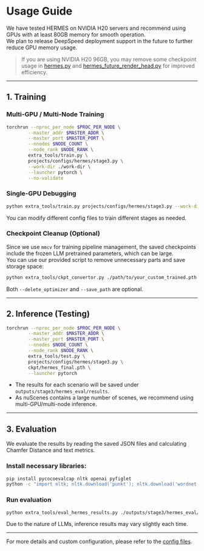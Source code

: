 # Usage Guide

We have tested HERMES on NVIDIA H20 servers and recommend using GPUs with at least 80GB memory for smooth operation.  
We plan to release DeepSpeed deployment support in the future to further reduce GPU memory usage.
> If you are using NVIDIA H20 96GB, you may remove some checkpoint usage in [hermes.py](../projects/mmdet3d_plugin/models/detectors/hermes.py) and [hermes_future_render_head.py](../projects/mmdet3d_plugin/models/dense_heads/hermes_future_render_head.py) for improved efficiency.

---

## 1. Training

### Multi-GPU / Multi-Node Training

```bash
torchrun --nproc_per_node $PROC_PER_NODE \
        --master_addr $MASTER_ADDR \
        --master_port $MASTER_PORT \
        --nnodes $NODE_COUNT \
        --node_rank $NODE_RANK \
        extra_tools/train.py \
        projects/configs/hermes/stage3.py \
        --work-dir ./work-dir \
        --launcher pytorch \
        --no-validate
```

### Single-GPU Debugging

```bash
python extra_tools/train.py projects/configs/hermes/stage3.py --work-dir ./work-dir --no-validate
```
You can modify different config files to train different stages as needed.

### Checkpoint Cleanup (Optional)

Since we use ```mmcv``` for training pipeline management, the saved checkpoints include the frozen LLM pretrained parameters, which can be large.  
You can use our provided script to remove unnecessary parts and save storage space:
```bash
python extra_tools/ckpt_convertor.py ./path/to/your_custom_trained.pth --delete_optimizer --save_path path/to/your_custom_trained_cleaned.pth
```
Both `--delete_optimizer` and `--save_path` are optional.

---

## 2. Inference (Testing)

```bash
torchrun --nproc_per_node $PROC_PER_NODE \
        --master_addr $MASTER_ADDR \
        --master_port $MASTER_PORT \
        --nnodes $NODE_COUNT \
        --node_rank $NODE_RANK \
        extra_tools/test.py \
        projects/configs/hermes/stage3.py \
        ckpt/hermes_final.pth \
        --launcher pytorch
```

- The results for each scenario will be saved under `outputs/stage3/hermes_eval/results`.
- As nuScenes contains a large number of scenes, we recommend using multi-GPU/multi-node inference.

---

## 3. Evaluation

We evaluate the results by reading the saved JSON files and calculating Chamfer Distance and text metrics.

### Install necessary libraries:

```bash
pip install pycocoevalcap nltk openai pyfiglet
python -c "import nltk; nltk.download('punkt'); nltk.download('wordnet'); nltk.download('punkt_tab')"
```

### Run evaluation

```bash
python extra_tools/eval_hermes_results.py ./outputs/stage3/hermes_eval/results
```
Due to the nature of LLMs, inference results may vary slightly each time.

---

For more details and custom configuration, please refer to the [config files](../projects/configs/hermes/).